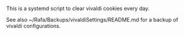 This is a systemd script to clear vivaldi cookies every day.

See also ~/Rafa/Backups/vivaldiSettings/README.md for a backup of vivaldi configurations.


